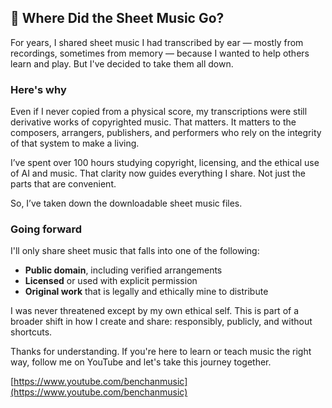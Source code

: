 ## 🎼 Where Did the Sheet Music Go?

For years, I shared sheet music I had transcribed by ear — mostly from recordings, sometimes from memory — because I wanted to help others learn and play. But I've decided to take them all down.

### Here's why

Even if I never copied from a physical score, my transcriptions were still derivative works of copyrighted music. That matters. It matters to the composers, arrangers, publishers, and performers who rely on the integrity of that system to make a living.

I’ve spent over 100 hours studying copyright, licensing, and the ethical use of AI and music. That clarity now guides everything I share. Not just the parts that are convenient.

So, I’ve taken down the downloadable sheet music files.

### Going forward

I'll only share sheet music that falls into one of the following:

- **Public domain**, including verified arrangements  
- **Licensed** or used with explicit permission  
- **Original work** that is legally and ethically mine to distribute

I was never threatened except by my own ethical self. This is part of a broader shift in how I create and share: responsibly, publicly, and without shortcuts.

Thanks for understanding. If you're here to learn or teach music the right way, follow me on YouTube and let's take this journey together.

[https://www.youtube.com/benchanmusic](https://www.youtube.com/benchanmusic)
